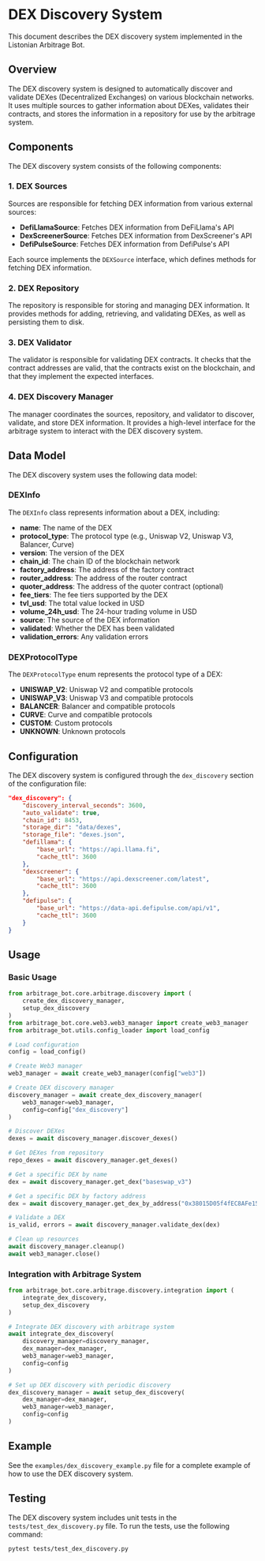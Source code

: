 # DEX Discovery System

This document describes the DEX discovery system implemented in the Listonian Arbitrage Bot.

## Overview

The DEX discovery system is designed to automatically discover and validate DEXes (Decentralized Exchanges) on various blockchain networks. It uses multiple sources to gather information about DEXes, validates their contracts, and stores the information in a repository for use by the arbitrage system.

## Components

The DEX discovery system consists of the following components:

### 1. DEX Sources

Sources are responsible for fetching DEX information from various external sources:

- **DefiLlamaSource**: Fetches DEX information from DeFiLlama's API
- **DexScreenerSource**: Fetches DEX information from DexScreener's API
- **DefiPulseSource**: Fetches DEX information from DefiPulse's API

Each source implements the `DEXSource` interface, which defines methods for fetching DEX information.

### 2. DEX Repository

The repository is responsible for storing and managing DEX information. It provides methods for adding, retrieving, and validating DEXes, as well as persisting them to disk.

### 3. DEX Validator

The validator is responsible for validating DEX contracts. It checks that the contract addresses are valid, that the contracts exist on the blockchain, and that they implement the expected interfaces.

### 4. DEX Discovery Manager

The manager coordinates the sources, repository, and validator to discover, validate, and store DEX information. It provides a high-level interface for the arbitrage system to interact with the DEX discovery system.

## Data Model

The DEX discovery system uses the following data model:

### DEXInfo

The `DEXInfo` class represents information about a DEX, including:

- **name**: The name of the DEX
- **protocol_type**: The protocol type (e.g., Uniswap V2, Uniswap V3, Balancer, Curve)
- **version**: The version of the DEX
- **chain_id**: The chain ID of the blockchain network
- **factory_address**: The address of the factory contract
- **router_address**: The address of the router contract
- **quoter_address**: The address of the quoter contract (optional)
- **fee_tiers**: The fee tiers supported by the DEX
- **tvl_usd**: The total value locked in USD
- **volume_24h_usd**: The 24-hour trading volume in USD
- **source**: The source of the DEX information
- **validated**: Whether the DEX has been validated
- **validation_errors**: Any validation errors

### DEXProtocolType

The `DEXProtocolType` enum represents the protocol type of a DEX:

- **UNISWAP_V2**: Uniswap V2 and compatible protocols
- **UNISWAP_V3**: Uniswap V3 and compatible protocols
- **BALANCER**: Balancer and compatible protocols
- **CURVE**: Curve and compatible protocols
- **CUSTOM**: Custom protocols
- **UNKNOWN**: Unknown protocols

## Configuration

The DEX discovery system is configured through the `dex_discovery` section of the configuration file:

```json
"dex_discovery": {
    "discovery_interval_seconds": 3600,
    "auto_validate": true,
    "chain_id": 8453,
    "storage_dir": "data/dexes",
    "storage_file": "dexes.json",
    "defillama": {
        "base_url": "https://api.llama.fi",
        "cache_ttl": 3600
    },
    "dexscreener": {
        "base_url": "https://api.dexscreener.com/latest",
        "cache_ttl": 3600
    },
    "defipulse": {
        "base_url": "https://data-api.defipulse.com/api/v1",
        "cache_ttl": 3600
    }
}
```

## Usage

### Basic Usage

```python
from arbitrage_bot.core.arbitrage.discovery import (
    create_dex_discovery_manager,
    setup_dex_discovery
)
from arbitrage_bot.core.web3.web3_manager import create_web3_manager
from arbitrage_bot.utils.config_loader import load_config

# Load configuration
config = load_config()

# Create Web3 manager
web3_manager = await create_web3_manager(config["web3"])

# Create DEX discovery manager
discovery_manager = await create_dex_discovery_manager(
    web3_manager=web3_manager,
    config=config["dex_discovery"]
)

# Discover DEXes
dexes = await discovery_manager.discover_dexes()

# Get DEXes from repository
repo_dexes = await discovery_manager.get_dexes()

# Get a specific DEX by name
dex = await discovery_manager.get_dex("baseswap_v3")

# Get a specific DEX by factory address
dex = await discovery_manager.get_dex_by_address("0x38015D05f4fEC8AFe15D7cc0386a126574e8077B")

# Validate a DEX
is_valid, errors = await discovery_manager.validate_dex(dex)

# Clean up resources
await discovery_manager.cleanup()
await web3_manager.close()
```

### Integration with Arbitrage System

```python
from arbitrage_bot.core.arbitrage.discovery.integration import (
    integrate_dex_discovery,
    setup_dex_discovery
)

# Integrate DEX discovery with arbitrage system
await integrate_dex_discovery(
    discovery_manager=discovery_manager,
    dex_manager=dex_manager,
    web3_manager=web3_manager,
    config=config
)

# Set up DEX discovery with periodic discovery
dex_discovery_manager = await setup_dex_discovery(
    dex_manager=dex_manager,
    web3_manager=web3_manager,
    config=config
)
```

## Example

See the `examples/dex_discovery_example.py` file for a complete example of how to use the DEX discovery system.

## Testing

The DEX discovery system includes unit tests in the `tests/test_dex_discovery.py` file. To run the tests, use the following command:

```bash
pytest tests/test_dex_discovery.py